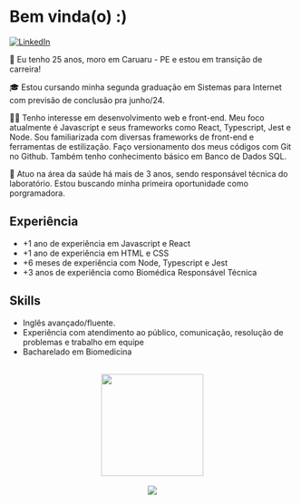 # Bem vinda(o)  :)
 
[![LinkedIn](https://img.shields.io/badge/LinkedIn-0077B5?style=for-the-badge&logo=linkedin&logoColor=white)](https://www.linkedin.com/in/mylenaverspeelt/) 
 
👩 Eu tenho 25 anos, moro em Caruaru - PE e estou em transição de carreira!
     
🎓 Estou cursando minha segunda graduação em Sistemas para Internet com previsão de conclusão pra junho/24.
     
👩‍💻 Tenho interesse em desenvolvimento web e front-end. Meu foco atualmente é Javascript e seus frameworks como React, Typescript, Jest e Node. Sou familiarizada com diversas frameworks de front-end e ferramentas de estilização. Faço versionamento dos meus códigos com Git no Github. Também tenho conhecimento básico em Banco de Dados SQL.

🔬 Atuo na área da saúde há mais de 3 anos, sendo responsável técnica do laboratório. Estou buscando minha primeira oportunidade como porgramadora.

## Experiência

- +1 ano de experiência em Javascript e React
- +1 ano de experiência em HTML e CSS
- +6 meses de experiência com Node, Typescript e Jest
- +3 anos de experiência como Biomédica Responsável Técnica

## Skills

- Inglês avançado/fluente.
- Experiência com atendimento ao público, comunicação, resolução de problemas e trabalho em equipe
- Bacharelado em Biomedicina 

<br/>
<div align="center"> 
  <img height="180em" src="https://github-readme-stats.vercel.app/api/top-langs/?username=mylenaverspeelt&layout=compact&langs_count=10&theme=ligth"/>
</div>
 <br/>
 <div align="center"> 
  <img src="https://media2.giphy.com/media/HdBiTRPxTMnvi/giphy.gif?cid=790b7611ec26878ff072cc1bcf98badb5797a4f3ab5f5f73&rid=giphy.gif&ct=g"/>
</div>
 

